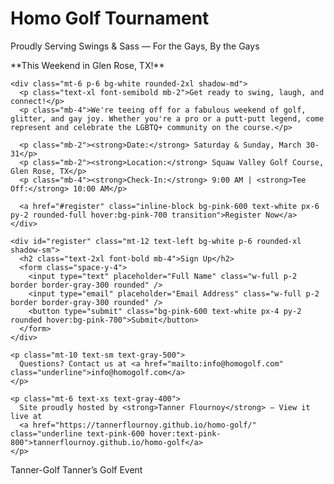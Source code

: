 <!DOCTYPE html>
<html lang="en">
<head>
  <meta charset="UTF-8" />
  <meta name="viewport" content="width=device-width, initial-scale=1.0" />
  <title>Homo Golf Tournament - Glen Rose</title>
  <script src="https://cdn.tailwindcss.com"></script>
</head>
<body class="bg-green-100 text-gray-800 font-sans">
  <div class="max-w-3xl mx-auto p-6 text-center">
    <h1 class="text-4xl font-bold mb-4">Homo Golf Tournament</h1>
    <p class="text-lg mb-2 font-semibold text-pink-600">Proudly Serving Swings & Sass — For the Gays, By the Gays</p>
    <p class="text-lg mb-2">**This Weekend in Glen Rose, TX!**</p>

    <div class="mt-6 p-6 bg-white rounded-2xl shadow-md">
      <p class="text-xl font-semibold mb-2">Get ready to swing, laugh, and connect!</p>
      <p class="mb-4">We're teeing off for a fabulous weekend of golf, glitter, and gay joy. Whether you're a pro or a putt-putt legend, come represent and celebrate the LGBTQ+ community on the course.</p>

      <p class="mb-2"><strong>Date:</strong> Saturday & Sunday, March 30-31</p>
      <p class="mb-2"><strong>Location:</strong> Squaw Valley Golf Course, Glen Rose, TX</p>
      <p class="mb-4"><strong>Check-In:</strong> 9:00 AM | <strong>Tee Off:</strong> 10:00 AM</p>

      <a href="#register" class="inline-block bg-pink-600 text-white px-6 py-2 rounded-full hover:bg-pink-700 transition">Register Now</a>
    </div>

    <div id="register" class="mt-12 text-left bg-white p-6 rounded-xl shadow-sm">
      <h2 class="text-2xl font-bold mb-4">Sign Up</h2>
      <form class="space-y-4">
        <input type="text" placeholder="Full Name" class="w-full p-2 border border-gray-300 rounded" />
        <input type="email" placeholder="Email Address" class="w-full p-2 border border-gray-300 rounded" />
        <button type="submit" class="bg-pink-600 text-white px-4 py-2 rounded hover:bg-pink-700">Submit</button>
      </form>
    </div>

    <p class="mt-10 text-sm text-gray-500">
      Questions? Contact us at <a href="mailto:info@homogolf.com" class="underline">info@homogolf.com</a>
    </p>

    <p class="mt-6 text-xs text-gray-400">
      Site proudly hosted by <strong>Tanner Flournoy</strong> — View it live at
      <a href="https://tannerflournoy.github.io/homo-golf/" class="underline text-pink-600 hover:text-pink-800">tannerflournoy.github.io/homo-golf</a>
    </p>
  </div>
</body>
</html>
 Tanner-Golf
Tanner’s Golf Event 
